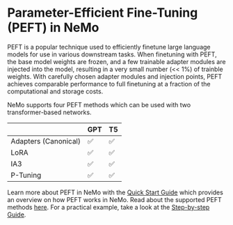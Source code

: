 # Parameter-Efficient Fine-Tuning (PEFT) in NeMo

PEFT is a popular technique used to efficiently finetune large language models for use in various downstream tasks.
When finetuning with PEFT, the base model weights are frozen, and a few trainable adapter modules are injected 
into the model, resulting in a very small number (<< 1%) of trainble weights.
With carefully chosen adapter modules and injection points, PEFT achieves comparable performance to full finetuning 
at a fraction of the computational and storage costs.

NeMo supports four PEFT methods which can be used with two transformer-based networks.

|                      | GPT | T5  |
|----------------------|-----|-----|
| Adapters (Canonical) | ✅   | ✅   |
| LoRA                 | ✅   | ✅   |
| IA3                  | ✅   | ✅   |
| P-Tuning             | ✅   | ✅   |

Learn more about PEFT in NeMo with the 
[Quick Start Guide](quick_start.md) which provides an overview on how PEFT works in NeMo.
Read about the supported PEFT methods [here](supported_methods.md).
For a practical example, take a look at the
[Step-by-step Guide](lora_tutorial.md).








